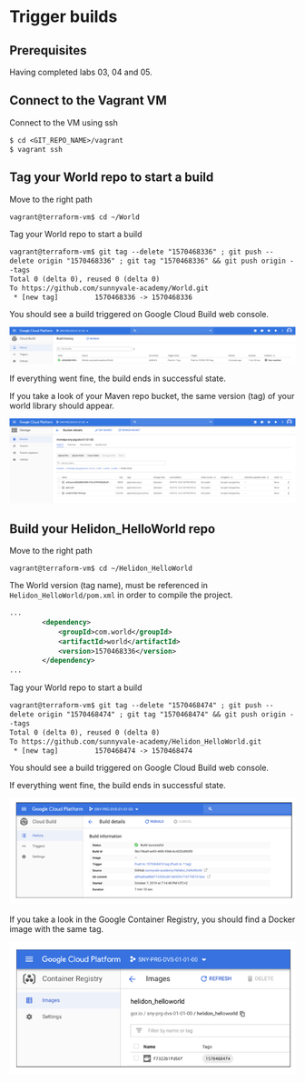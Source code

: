 # Trigger builds

## Prerequisites

Having completed labs 03, 04 and 05.

## Connect to the Vagrant VM

Connect to the VM using ssh

```console
$ cd <GIT_REPO_NAME>/vagrant
$ vagrant ssh
```

## Tag your World repo to start a build


Move to the right path

```console
vagrant@terraform-vm$ cd ~/World
```

Tag your World repo to start a build

```console
vagrant@terraform-vm$ git tag --delete "1570468336" ; git push --delete origin "1570468336" ; git tag "1570468336" && git push origin --tags
Total 0 (delta 0), reused 0 (delta 0)
To https://github.com/sunnyvale-academy/World.git
 * [new tag]         1570468336 -> 1570468336
```

You should see a build triggered on Google Cloud Build web console.

![alt](img/build_successful.png)

If everything went fine, the build ends in successful state.

If you take a look of your Maven repo bucket, the same version (tag) of your world library should appear.

![alt](img/world_repo_bucket.png) 

## Build your Helidon_HelloWorld repo

Move to the right path

```console
vagrant@terraform-vm$ cd ~/Helidon_HelloWorld
```

The World version (tag name), must be referenced in `Helidon_HelloWorld/pom.xml` in order to compile the project.

```xml
...
        <dependency>
            <groupId>com.world</groupId>
            <artifactId>world</artifactId>
            <version>1570468336</version>
        </dependency>
...
```

Tag your World repo to start a build

```console
vagrant@terraform-vm$ git tag --delete "1570468474" ; git push --delete origin "1570468474" ; git tag "1570468474" && git push origin --tags
Total 0 (delta 0), reused 0 (delta 0)
To https://github.com/sunnyvale-academy/Helidon_HelloWorld.git
 * [new tag]         1570468474 -> 1570468474
```

You should see a build triggered on Google Cloud Build web console.

If everything went fine, the build ends in successful state.

![alt](img/helloworld_build_successful.png)


If you take a look in the Google Container Registry, you should find a Docker image with the same tag.

![alt](img/helloworld_docker_image.png) 